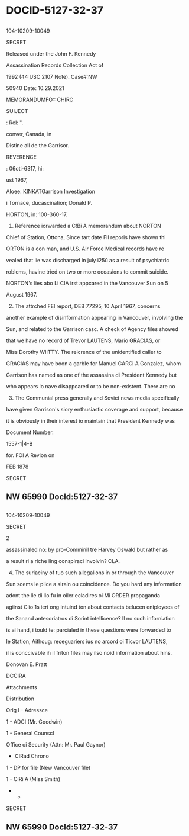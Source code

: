 # DOCID-5127-32-37

##
104-10209-10049

SECRET

Released under the John F. Kennedy

Assassination Records Collection Act of

1992 (44 USC 2107 Note). Case#:NW

50940 Date: 10.29.2021

MEMORANDUMFO:: CHIRC

SUIJECT

: Rel: ".

conver, Canada, in

Distine all de the Garrisor.

REVERENCE

: 06оti-6317, hi:

ust 1967,

Aloee: KINKATGarrison Investigation

i Tornace, ducascination; Donald P.

HORTON, in: 100-360-17.

1. Reference iorwarded a C!Bi A memorandum about NORTON

Chief of Station, Ottona, Since tart date Fil reporis have shown thi

ORTON is a con man, and U.S. Air Force Medical records have re

vealed that lie was discharged in july i25û as a result of psychiatric

roblems, havine tried on two or more occasions to commit suicide.

NORTON's lies abo Li CIA irst appcared in the Vancouver Sun on 5

August 1967.

2. The attrched FEl report, DEB 77295, 10 April 1967, concerns

another example of disinformation appearing in Vancouver, involving the

Sun, and related to the Garrison casc. A check of Agency files showed

that we have no record of Trevor LAUTENS, Mario GRACIAS, or

Miss Dorothy WIITTY. The reicrence of the unidentified caller to

GRACIAS may have boon a garble for Manuel GARCi A Gonzalez, whom

Garrison has named as one of the assassins di President Kennedy but

who appears lo nave disappcared or to be non-existent. There are no

3. The Communial press generally and Soviet news media specifically

have given Garrison's siory enthusiastic coverage and support, because

it is obviously in their interest io maintain that President Kennedy was

Document Number.

1557-1|4-B

for. FOl A Revion on

FEB 1878

SECRET

NW 65990 Docld:5127-32-37
---

##
104-10209-10049

SECRET

2

assassinaled no: by pro-Comminil tre Harvey Oswald but rather as

a result ri a riche ling conspiraci involvin? CLA.

4. The suriaciny of tuo such allegalions in or through the Vancouver

Sun scems le plice a sirain ou coincidence. Do you hard any information

adont the lie di lio fu in oiler ecladires oi Mi ORDER propaganda

agiinst Clio 1s ieri ong intuind ton about contacts belucen eniployees of

the Sanand antesoriatros di Sorint intellicence? Il no such inforniation

is al hand, i tould te: parcialed in these questions were forwarded to

le Station, Aithoug: receguariers ius no arcord oi Ticvor LAUTENS,

il is conccivable ih il friton files may ilso noid information about hins.

Donovan E. Pratt

DCCIRA

Attachments

Distribution

Orig I - Adressce

1 - ADCI (Mr. Goodwin)

1 - General Counscl

Office oi Security (Attn: Mr. Paul Gaynor)

- CIRad Chrono

1 - DP for file (New Vancouver file)

1 - CIRi A (Miss Smith)

- -

SECRET

NW 65990 Docld:5127-32-37
---

